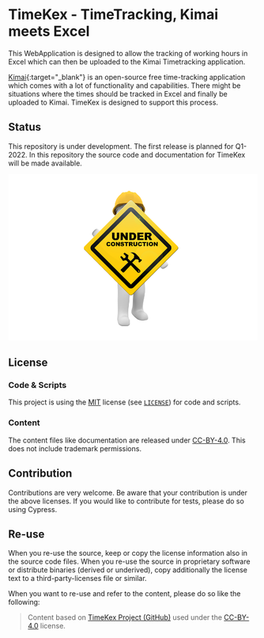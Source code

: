 # TimeKex - TimeTracking, Kimai meets Excel

This WebApplication is designed to allow the tracking of working hours in Excel which can then be uploaded to the Kimai Timetracking application.

[Kimai](https://www.kimai.org/){:target="_blank"} is an open-source free time-tracking application which comes with a lot of functionality and capabilities. There might be situations where the times should be tracked in Excel and finally be uploaded to Kimai. TimeKex is designed to support this process.

## Status

This repository is under development. The first release is planned for Q1-2022. In this repository the source code and documentation for TimeKex will be made available.

![Under Construction image](./docs/img/under_constructions.png)

## License

### Code & Scripts

This project is using the [MIT](http://www.opensource.org/licenses/MIT "The MIT License | Open Source Initiative") license (see [`LICENSE`](LICENSE)) for code and scripts.

### Content

The content files like documentation are released under [CC-BY-4.0](https://creativecommons.org/licenses/by/4.0/). This does not include trademark permissions.

## Contribution

Contributions are very welcome. Be aware that your contribution is under the above licenses. If you would like to contribute for tests, please do so using Cypress.

## Re-use

When you re-use the source, keep or copy the license information also in the source code files. When you re-use the source in proprietary software or distribute binaries (derived or underived), copy additionally the license text to a third-party-licenses file or similar.

When you want to re-use and refer to the content, please do so like the following:

> Content based on [TimeKex Project (GitHub)](https://github.com/KatjaGlassConsulting/TimeKex) used under the [CC-BY-4.0](https://creativecommons.org/licenses/by/4.0/) license.



